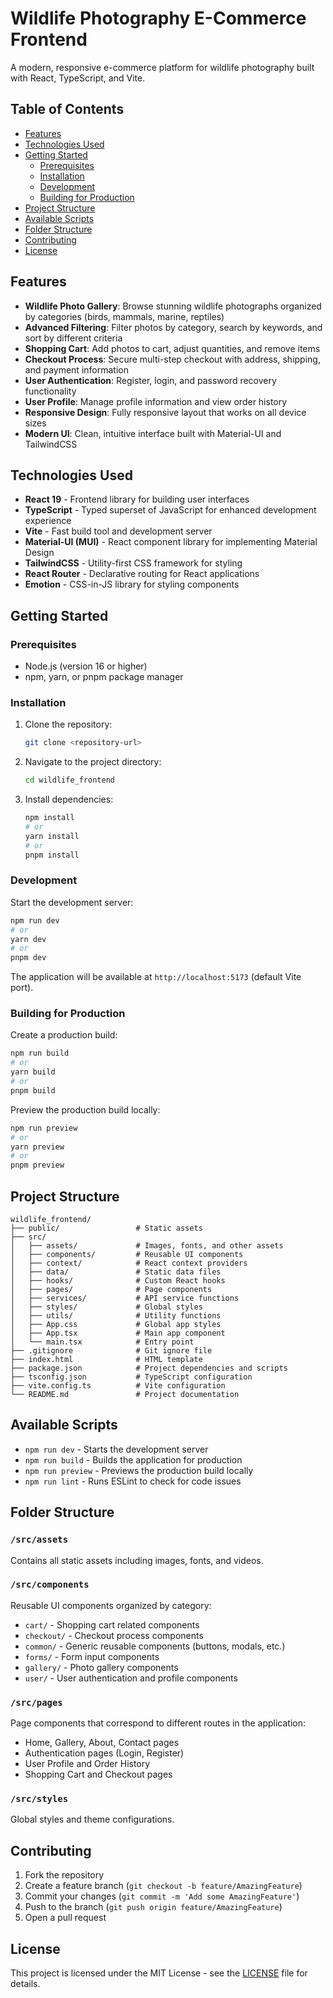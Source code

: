 # Wildlife Photography E-Commerce Frontend

A modern, responsive e-commerce platform for wildlife photography built with React, TypeScript, and Vite.

## Table of Contents

- [Features](#features)
- [Technologies Used](#technologies-used)
- [Getting Started](#getting-started)
  - [Prerequisites](#prerequisites)
  - [Installation](#installation)
  - [Development](#development)
  - [Building for Production](#building-for-production)
- [Project Structure](#project-structure)
- [Available Scripts](#available-scripts)
- [Folder Structure](#folder-structure)
- [Contributing](#contributing)
- [License](#license)

## Features

- **Wildlife Photo Gallery**: Browse stunning wildlife photographs organized by categories (birds, mammals, marine, reptiles)
- **Advanced Filtering**: Filter photos by category, search by keywords, and sort by different criteria
- **Shopping Cart**: Add photos to cart, adjust quantities, and remove items
- **Checkout Process**: Secure multi-step checkout with address, shipping, and payment information
- **User Authentication**: Register, login, and password recovery functionality
- **User Profile**: Manage profile information and view order history
- **Responsive Design**: Fully responsive layout that works on all device sizes
- **Modern UI**: Clean, intuitive interface built with Material-UI and TailwindCSS

## Technologies Used

- **React 19** - Frontend library for building user interfaces
- **TypeScript** - Typed superset of JavaScript for enhanced development experience
- **Vite** - Fast build tool and development server
- **Material-UI (MUI)** - React component library for implementing Material Design
- **TailwindCSS** - Utility-first CSS framework for styling
- **React Router** - Declarative routing for React applications
- **Emotion** - CSS-in-JS library for styling components

## Getting Started

### Prerequisites

- Node.js (version 16 or higher)
- npm, yarn, or pnpm package manager

### Installation

1. Clone the repository:
   ```bash
   git clone <repository-url>
   ```

2. Navigate to the project directory:
   ```bash
   cd wildlife_frontend
   ```

3. Install dependencies:
   ```bash
   npm install
   # or
   yarn install
   # or
   pnpm install
   ```

### Development

Start the development server:

```bash
npm run dev
# or
yarn dev
# or
pnpm dev
```

The application will be available at `http://localhost:5173` (default Vite port).

### Building for Production

Create a production build:

```bash
npm run build
# or
yarn build
# or
pnpm build
```

Preview the production build locally:

```bash
npm run preview
# or
yarn preview
# or
pnpm preview
```

## Project Structure

```
wildlife_frontend/
├── public/                 # Static assets
├── src/
│   ├── assets/             # Images, fonts, and other assets
│   ├── components/         # Reusable UI components
│   ├── context/            # React context providers
│   ├── data/               # Static data files
│   ├── hooks/              # Custom React hooks
│   ├── pages/              # Page components
│   ├── services/           # API service functions
│   ├── styles/             # Global styles
│   ├── utils/              # Utility functions
│   ├── App.css             # Global app styles
│   ├── App.tsx             # Main app component
│   └── main.tsx            # Entry point
├── .gitignore              # Git ignore file
├── index.html              # HTML template
├── package.json            # Project dependencies and scripts
├── tsconfig.json           # TypeScript configuration
├── vite.config.ts          # Vite configuration
└── README.md               # Project documentation
```

## Available Scripts

- `npm run dev` - Starts the development server
- `npm run build` - Builds the application for production
- `npm run preview` - Previews the production build locally
- `npm run lint` - Runs ESLint to check for code issues

## Folder Structure

### `/src/assets`
Contains all static assets including images, fonts, and videos.

### `/src/components`
Reusable UI components organized by category:
- `cart/` - Shopping cart related components
- `checkout/` - Checkout process components
- `common/` - Generic reusable components (buttons, modals, etc.)
- `forms/` - Form input components
- `gallery/` - Photo gallery components
- `user/` - User authentication and profile components

### `/src/pages`
Page components that correspond to different routes in the application:
- Home, Gallery, About, Contact pages
- Authentication pages (Login, Register)
- User Profile and Order History
- Shopping Cart and Checkout pages

### `/src/styles`
Global styles and theme configurations.

## Contributing

1. Fork the repository
2. Create a feature branch (`git checkout -b feature/AmazingFeature`)
3. Commit your changes (`git commit -m 'Add some AmazingFeature'`)
4. Push to the branch (`git push origin feature/AmazingFeature`)
5. Open a pull request

## License

This project is licensed under the MIT License - see the [LICENSE](LICENSE) file for details.
